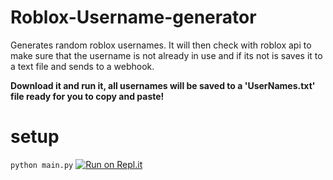 # Roblox-Username-generator

Generates random roblox usernames. It will then check with roblox api to make sure that the username is not already in use and if its not is saves it to a text file and sends to a webhook.

**Download it and run it, all usernames will be saved to a 'UserNames.txt' file ready for you to copy and paste!**

# setup
`python main.py`
[![Run on Repl.it](https://repl.it/badge/github/Dhirk07/Roblox-Username-generator)](https://repl.it/github/Dhirk07/Roblox-Username-generator)
